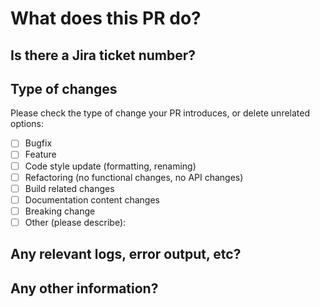 # What does this PR do?


## Is there a Jira ticket number? 


## Type of changes

<!-- Please try to limit your pull request to one type, submit multiple pull requests if needed. -->

Please check the type of change your PR introduces, or delete unrelated options:
- [ ] Bugfix
- [ ] Feature
- [ ] Code style update (formatting, renaming)
- [ ] Refactoring (no functional changes, no API changes)
- [ ] Build related changes
- [ ] Documentation content changes
- [ ] Breaking change
- [ ] Other (please describe):
## Any relevant logs, error output, etc?

## Any other information?

 
